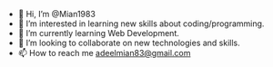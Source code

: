 - 👋 Hi, I’m @Mian1983
- 👀 I’m interested in learning new skills about coding/programming.
- 🌱 I’m currently learning Web Development.
- 💞️ I’m looking to collaborate on new technologies and skills.
- 📫 How to reach me <adeelmian83@gmail.com>

<!---
Mian1983/Mian1983 is a ✨ special ✨ repository because its `README.md` (this file) appears on your GitHub profile.
You can click the Preview link to take a look at your changes.
--->
